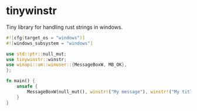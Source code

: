 # tinywinstr

Tiny library for handling rust strings in windows.

```rust
#![cfg(target_os = "windows")]
#![windows_subsystem = "windows"]

use std::ptr::null_mut;
use tinywinstr::winstr;
use winapi::um::winuser::{MessageBoxW, MB_OK},
};

fn main() {
    unsafe {
        MessageBoxW(null_mut(), winstr!("My message"), winstr!("My title"), MB_OK);
    }
}
```
